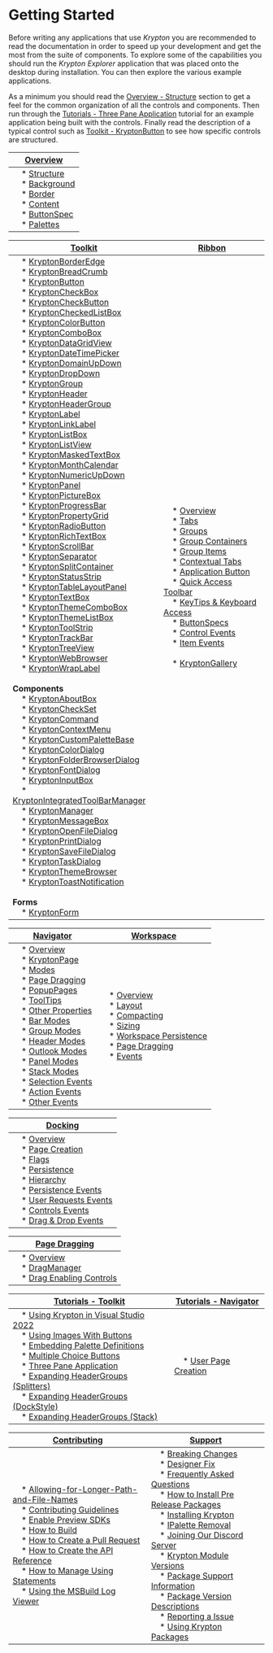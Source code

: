 # Getting Started

Before writing any applications that use *Krypton*  you are recommended to read the documentation in order to speed up your development and get the most from the suite of components. To explore some of the capabilities you should run the *Krypton Explorer*  application that was placed onto the desktop during installation. You can then explore the various example applications.

As a minimum you should read the [Overview - Structure](Overview/Structure.md) section to get a feel for the common organization of all the controls and components. Then run through the [Tutorials - Three Pane Application](Tutorials/Three%20Pane%20Application.md) tutorial for an example application being built with the controls. Finally read the description of a typical control such as [Toolkit - KryptonButton](Toolkit/KryptonButton.md) to see how specific controls are structured.

| [Overview](intro.md)                                                                 |
|--------------------------------------------------------------------------|
| &nbsp; &nbsp; *  [Structure](Overview/Structure.md)<br>  &nbsp; &nbsp; *  [Background](Overview/Background.md)<br>  &nbsp; &nbsp; *  [Border](Overview/Border.md)<br>  &nbsp; &nbsp; *  [Content](Overview/Content.md)<br>  &nbsp; &nbsp; *  [ButtonSpec](Overview/ButtonSpec.md)<br>  &nbsp; &nbsp; *  [Palettes](Overview/Palettes.md) |

| [Toolkit](Krypton_Toolkit.md)       | [Ribbon](Krypton_Ribbon.md)       |
|----------------|----------------|
| &nbsp; &nbsp; *  [KryptonBorderEdge](Toolkit/KryptonBorderEdge.md)  <br> &nbsp; &nbsp; *  [KryptonBreadCrumb](Toolkit/KryptonBreadCrumb.md)  <br> &nbsp; &nbsp; *  [KryptonButton](Toolkit/KryptonButton.md)  <br> &nbsp; &nbsp; *  [KryptonCheckBox](Toolkit/KryptonCheckBox.md)  <br> &nbsp; &nbsp; *  [KryptonCheckButton](Toolkit/KryptonCheckButton.md)  <br> &nbsp; &nbsp; *  [KryptonCheckedListBox](Toolkit/KryptonCheckedListBox.md) <br> &nbsp; &nbsp; *  [KryptonColorButton](Toolkit/KryptonColorButton.md)  <br> &nbsp; &nbsp; *  [KryptonComboBox](Toolkit/KryptonComboBox.md)  <br> &nbsp; &nbsp; *  [KryptonDataGridView](Toolkit/KryptonDataGridView.md)  <br> &nbsp; &nbsp; *   [KryptonDateTimePicker](Toolkit/KryptonDateTimePicker.md)   <br> &nbsp; &nbsp; *  [KryptonDomainUpDown](Toolkit/KryptonDomainUpDown.md)  <br> &nbsp; &nbsp; *  [KryptonDropDown](Toolkit/KryptonDropButton.md) <br> &nbsp; &nbsp; *  [KryptonGroup](Toolkit/KryptonGroup.md)  <br> &nbsp; &nbsp; *  [KryptonHeader](Toolkit/KryptonHeader.md)  <br> &nbsp; &nbsp; *  [KryptonHeaderGroup](Toolkit/KryptonHeaderGroup.md)  <br> &nbsp; &nbsp; *  [KryptonLabel](Toolkit/KryptonLabel.md)  <br> &nbsp; &nbsp; *  [KryptonLinkLabel](Toolkit/KryptonLinkLabel.md)  <br> &nbsp; &nbsp; *  [KryptonListBox](Toolkit/KryptonListBox.md) <br> &nbsp; &nbsp; * [KryptonListView](Toolkit/KryptonListView.md) <br> &nbsp; &nbsp; *  [KryptonMaskedTextBox](Toolkit/KryptonMaskedTextBox.md)  <br> &nbsp; &nbsp; *  [KryptonMonthCalendar](Toolkit/KryptonMonthCalendar.md)  <br> &nbsp; &nbsp; *  [KryptonNumericUpDown](Toolkit/KryptonNumericUpDown.md)  <br> &nbsp; &nbsp; * [KryptonPanel](Toolkit/KryptonPanel.md)  <br> &nbsp; &nbsp; * [KryptonPictureBox](Toolkit/KryptonPictureBox.md) <br> &nbsp; &nbsp; * [KryptonProgressBar](Toolkit/KryptonProgressBar.md) <br> &nbsp; &nbsp; * [KryptonPropertyGrid](Toolkit/KryptonPropertyGrid.md) <br> &nbsp; &nbsp; * [KryptonRadioButton](Toolkit/KryptonRadioButton.md)  <br> &nbsp; &nbsp; *  [KryptonRichTextBox](Toolkit/KryptonRichTextBox.md)  <br> &nbsp; &nbsp; * [KryptonScrollBar](Toolkit/KryptonScrollBar.md) <br> &nbsp; &nbsp; * [KryptonSeparator](Toolkit/KryptonSeparator.md)  <br> &nbsp; &nbsp; *  [KryptonSplitContainer](Toolkit/KryptonSplitContainer.md)  <br> &nbsp; &nbsp; * [KryptonStatusStrip](Toolkit/KryptonStatusStrip.md) <br> &nbsp; &nbsp; * [KryptonTableLayoutPanel](Toolkit/KryptonTableLayoutPanel.md) <br> &nbsp; &nbsp; *  [KryptonTextBox](Toolkit/KryptonTextBox.md)  <br> &nbsp; &nbsp; * [KryptonThemeComboBox](Toolkit/KryptonThemeComboBox.md) <br> &nbsp; &nbsp; * [KryptonThemeListBox](Toolkit/KryptonThemeListBox.md) <br> &nbsp; &nbsp; * [KryptonToolStrip](Toolkit/KryptonToolStrip.md) <br> &nbsp; &nbsp; * [KryptonTrackBar](Toolkit/KryptonTrackBar.md)  <br> &nbsp; &nbsp; *  [KryptonTreeView](Toolkit/KryptonTreeView.md)  <br> &nbsp; &nbsp; * [KryptonWebBrowser](Toolkit/KryptonWebBrowser.md) <br> &nbsp; &nbsp; * [KryptonWrapLabel](Toolkit/KryptonWrapLabel.md) <br> <br> **Components** <br> &nbsp; &nbsp; * [KryptonAboutBox](Toolkit/KryptonAboutBox.md)   <br> &nbsp; &nbsp; *  [KryptonCheckSet](Toolkit/KryptonCheckSet.md)  <br> &nbsp; &nbsp; *  [KryptonCommand](Toolkit/KryptonCommand.md)  <br> &nbsp; &nbsp; *  [KryptonContextMenu](Toolkit/KryptonContextMenu.md)  <br> &nbsp; &nbsp; *  [KryptonCustomPaletteBase](Toolkit/KryptonCustomPaletteBase.md) <br> &nbsp; &nbsp; * [KryptonColorDialog](Toolkit/KryptonColorDialog.md) <br> &nbsp; &nbsp; * [KryptonFolderBrowserDialog](Toolkit/KryptonFolderBrowserDialog.md) <br> &nbsp; &nbsp; * [KryptonFontDialog](Toolkit/KryptonFontDialog.md) <br> &nbsp; &nbsp; *  [KryptonInputBox](Toolkit/KryptonInputBox.md)  <br> &nbsp; &nbsp; * [KryptonIntegratedToolBarManager](Toolkit/KryptonIntegratedToolBarManager.md) <br> &nbsp; &nbsp; *  [KryptonManager](Toolkit/KryptonManager.md)  <br> &nbsp; &nbsp; *  [KryptonMessageBox](Toolkit/KryptonMessageBox.md)  <br> &nbsp; &nbsp; * [KryptonOpenFileDialog](Toolkit/KryptonOpenFileDialog.md) <br> &nbsp; &nbsp; * [KryptonPrintDialog](Toolkit/KryptonPrintDialog.md) <br> &nbsp; &nbsp; * [KryptonSaveFileDialog](Toolkit/KryptonSaveFileDialog.md) <br> &nbsp; &nbsp; * [KryptonTaskDialog](Toolkit/KryptonTaskDialog.md) <br> &nbsp; &nbsp; * [KryptonThemeBrowser](Toolkit/KryptonThemeBrowser.md) <br> &nbsp; &nbsp; * [KryptonToastNotification](Toolkit/KryptonToastNotification.md) <br> <br> **Forms**   <br> &nbsp; &nbsp; *  [KryptonForm](Toolkit/KryptonForm.md)| &nbsp; &nbsp; *  [Overview](Ribbon/KryptonRibbonOverview.md)  <br> &nbsp; &nbsp; * [Tabs](Ribbon/KryptonRibbonTabs.md)  <br> &nbsp; &nbsp; * [Groups](Ribbon/KryptonRibbonGroups.md)  <br> &nbsp; &nbsp; * [Group Containers](Ribbon/KryptonRibbonGroupContainers.md)  <br> &nbsp; &nbsp; * [Group Items](Ribbon/KryptonRibbonGroupItems.md)  <br> &nbsp; &nbsp; * [Contextual Tabs](Ribbon/KryptonRibbonContextualTabs.md)  <br> &nbsp; &nbsp; * [Application Button](Ribbon/KryptonRibbonApplicationButton.md)  <br> &nbsp; &nbsp; * [Quick Access Toolbar](Ribbon/KryptonRibbonQuickAccessToolbar.md)  <br> &nbsp; &nbsp; * [KeyTips & Keyboard Access](Ribbon/KryptonRibbonKeyTipsAndKeyboardAccess.md)  <br> &nbsp; &nbsp; * [ButtonSpecs](Ribbon/ButtonSpecs.md)  <br> &nbsp; &nbsp; * [Control Events](Ribbon/ControlEvents.md)  <br> &nbsp; &nbsp; * [Item Events](Ribbon/ItemEvents.md) <br> <br> &nbsp; &nbsp; * [KryptonGallery](Ribbon/KryptonGallery.md) |

| [Navigator](Krypton_Navigator.md)       | [Workspace](Krypton_Workspace.md)       |
|----------------|----------------|
| &nbsp; &nbsp; * [Overview](Navigator/Navigator%20Overview.md)  <br> &nbsp; &nbsp; * [KryptonPage](Navigator/Navigator%20KryptonPage.md)  <br> &nbsp; &nbsp; * [Modes](Navigator/Navigator%20Modes.md)  <br> &nbsp; &nbsp; * [Page Dragging](Navigator/Navigator Page%20Dragging.md)  <br> &nbsp; &nbsp; * [PopupPages](Navigator/Navigator PopupPages.md)  <br> &nbsp; &nbsp; * [ToolTips](Navigator/Navigator ToolTips.md)  <br> &nbsp; &nbsp; * [Other Properties](Navigator/Navigator Other%20Properties.md)  <br> &nbsp; &nbsp; * [Bar Modes](Navigator/Navigator Bar%20Modes.md)  <br> &nbsp; &nbsp; * [Group Modes](Navigator/Navigator%20Group%20Modes.md)  <br> &nbsp; &nbsp; * [Header Modes](Navigator/Navigator%20Header%20Modes.md)  <br> &nbsp; &nbsp; * [Outlook Modes](Navigator/Navigator Outlook%20Modes.md)  <br> &nbsp; &nbsp; * [Panel Modes](Navigator/Navigator%20Panel%20Modes.md)  <br> &nbsp; &nbsp; * [Stack Modes](Navigator/Navigator Stack%20Modes.md)  <br> &nbsp; &nbsp; * [Selection Events](Navigator/Navigator Selection%20Events.md)  <br> &nbsp; &nbsp; * [Action Events](Navigator/Navigator Action%20Events.md)  <br> &nbsp; &nbsp; * [Other Events](Navigator/Navigator Other%20Events.md) | &nbsp; &nbsp; * [Overview](Workspace/Workspace%20Overview.md)  <br> &nbsp; &nbsp; * [Layout](Workspace/Workspace%20Layout.md)  <br> &nbsp; &nbsp; * [Compacting](Workspace/Workspace%20Compacting.md)  <br> &nbsp; &nbsp; * [Sizing](Workspace/Workspace%20Sizing.md)  <br> &nbsp; &nbsp; * [Workspace Persistence](Workspace/Workspace Persistence.md)  <br> &nbsp; &nbsp; * [Page Dragging](Workspace/Workspace Page%20Dragging.md)  <br> &nbsp; &nbsp; * [Events](Workspace/Workspace Events.md) |

| [Docking](Krypton_Docking.md) |
|----------------|
| &nbsp; &nbsp; * [Overview](Docking/Krypton%20Docking%20Overview.md)  <br> &nbsp; &nbsp; * [Page Creation](Docking/Krypton%20Docking%20Page%20Creation.md)  <br> &nbsp; &nbsp; * [Flags](Docking/Krypton%20Docking%20Flags.md)  <br> &nbsp; &nbsp; * [Persistence](Docking/Krypton%20Docking%20Persistence.md)  <br> &nbsp; &nbsp; * [Hierarchy](Docking/Krypton%20Docking%20Hierarchy.md)  <br> &nbsp; &nbsp; * [Persistence Events](Docking/Krypton%20Docking%20Persistence%20Events.md)  <br> &nbsp; &nbsp; * [User Requests Events](Docking/Krypton%20Docking%20User%20Requests.md)  <br> &nbsp; &nbsp; * [Controls Events](Docking/Krypton%20Docking%20Controls%20Events.md)  <br> &nbsp; &nbsp; * [Drag & Drop Events](Docking/Krypton%20Docking%20Drag%20and%20Drop.md) |

| [Page Dragging](Page_Dragging.md) |
|----------------|
| &nbsp; &nbsp; * [Overview](Page%20Dragging/Page%20Dragging%20Overview.md)  <br> &nbsp; &nbsp; * [DragManager](Page%20Dragging/DragManager.md)  <br> &nbsp; &nbsp; * [Drag Enabling Controls](Page%20Dragging/Drag%20Enabling%20Controls.md) |

| [Tutorials - Toolkit](../Tutorials.md)       | [Tutorials - Navigator](../Tutorials.md)       |
|----------------|----------------|
| &nbsp; &nbsp; * [Using Krypton in Visual Studio 2022](Tutorials/Using%20Krypton%20in%20Visual%20Studio%202022.md)  <br> &nbsp; &nbsp; * [Using Images With Buttons](Tutorials/Using%20Images%20With%20Buttons.md)  <br> &nbsp; &nbsp; * [Embedding Palette Definitions](Tutorials/Embedding%20Palette%20Definitions.md)  <br> &nbsp; &nbsp; * [Multiple Choice Buttons](Tutorials/Multiple%20Choice%20Buttons.md)  <br> &nbsp; &nbsp; * [Three Pane Application](Tutorials/Three%20Pane%20Application.md)  <br> &nbsp; &nbsp; * [Expanding HeaderGroups (Splitters)](Tutorials/Expanding%20HeaderGroups%20Splitters.md)  <br> &nbsp; &nbsp; * [Expanding HeaderGroups (DockStyle)](Tutorials/Expanding%20HeaderGroups%20DockStyle.md)  <br> &nbsp; &nbsp; * [Expanding HeaderGroups (Stack)](Tutorials/Expanding%20HeaderGroups%20Stack.md)  | &nbsp; &nbsp; * [User Page Creation](Tutorials/User%20Page%20Creation.md) |

| [Contributing](../Contributing.md) | [Support](../Support.md) |
|----------------|----------------|
| &nbsp; &nbsp; * [Allowing-for-Longer-Path-and-File-Names](../Contributing/Allowing-for-Longer-Path-and-File-Names.md)  <br> &nbsp; &nbsp; * [Contributing Guidelines](../Contributing/Contributing-Guidelines.md)  <br> &nbsp; &nbsp; * [Enable Preview SDKs](../Contributing/Enable-Preview-SDK.md)  <br> &nbsp; &nbsp; * [How to Build](../Contributing/How-to-Build.md)  <br> &nbsp; &nbsp; * [How to Create a Pull Request](../Contributing/How-to-Create-a-Pull-Request.md)  <br> &nbsp; &nbsp; * [How to Create the API Reference](../Contributing/How-to-Create-the-API-Reference.md)  <br> &nbsp; &nbsp; * [How to Manage Using Statements](../Contributing/How-to-Manage-Using-Statements.md)  <br> &nbsp; &nbsp; * [Using the MSBuild Log Viewer](../Contributing/Using%20the%20MSBuild%20Log%20Viewer.md) | &nbsp; &nbsp; * [Breaking Changes](../Support/Breaking%20Changes.md) <br> &nbsp; &nbsp; * [Designer Fix](../Support/Designer%20Fix.md)  <br> &nbsp; &nbsp; * [Frequently Asked Questions](../Support/FAQ.md)  <br> &nbsp; &nbsp; * [How to Install Pre Release Packages](../Support/How%20to%20Install%20Pre%20Release%20Packages.md)  <br> &nbsp; &nbsp; * [Installing Krypton](../Support/Installing%20Krypton.md)  <br> &nbsp; &nbsp; * [IPalette Removal](../Support/IPalette%20Removal.md)  <br> &nbsp; &nbsp; * [Joining Our Discord Server](../Support/Joining%20Our%20Discord%20Server.md)  <br> &nbsp; &nbsp; * [Krypton Module Versions](../Support/Krypton%20Module%20Versions.md)  <br> &nbsp; &nbsp; * [Package Support Information](../Support/Package%20Support%20Information.md)  <br> &nbsp; &nbsp; * [Package Version Descriptions](../Support/Package%20Version%20Descriptions.md)  <br> &nbsp; &nbsp; * [Reporting a Issue](../Support/Reporting%20a%20Issue.md)  <br> &nbsp; &nbsp; * [Using Krypton Packages](../Support/Using%20Krypton%20Packages.md) |
